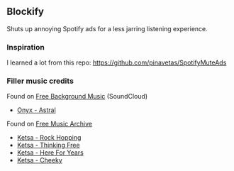 ## Blockify

Shuts up annoying Spotify ads for a less jarring listening experience.

### Inspiration

I learned a lot from this repo: https://github.com/pinavetas/SpotifyMuteAds

### Filler music credits

Found on [Free Background Music](https://soundcloud.com/freebmusic) (SoundCloud)

- [Onyx - Astral](https://soundcloud.com/freebmusic/onyx-astral-freebackgroundmusic)

Found on [Free Music Archive](https://freemusicarchive.org/)

- [Ketsa - Rock Hopping](https://freemusicarchive.org/music/Ketsa)
- [Ketsa - Thinking Free](https://freemusicarchive.org/music/Ketsa)
- [Ketsa - Here For Years](https://freemusicarchive.org/music/Ketsa)
- [Ketsa - Cheeky](https://freemusicarchive.org/music/Ketsa)
